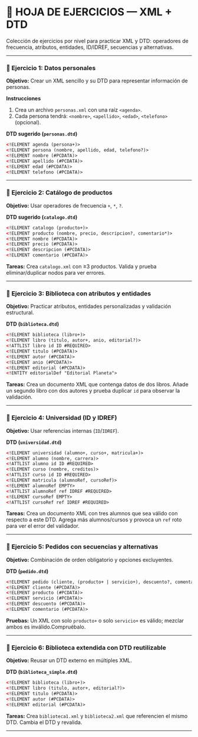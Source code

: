 # 🧾 HOJA DE EJERCICIOS — XML + DTD

Colección de ejercicios por nivel para practicar XML y DTD: operadores de frecuencia, atributos, entidades, ID/IDREF, secuencias y alternativas.

---



### 🧩 Ejercicio 1: Datos personales
**Objetivo:** Crear un XML sencillo y su DTD para representar información de personas.

**Instrucciones**
1. Crea un archivo `personas.xml` con una raíz `<agenda>`.
2. Cada persona tendrá: `<nombre>`, `<apellido>`, `<edad>`, `<telefono>` (opcional).

**DTD sugerido (`personas.dtd`)**
```xml
<!ELEMENT agenda (persona+)>
<!ELEMENT persona (nombre, apellido, edad, telefono?)>
<!ELEMENT nombre (#PCDATA)>
<!ELEMENT apellido (#PCDATA)>
<!ELEMENT edad (#PCDATA)>
<!ELEMENT telefono (#PCDATA)>
```

---

### 🧩 Ejercicio 2: Catálogo de productos
**Objetivo:** Usar operadores de frecuencia `+`, `*`, `?`.

**DTD sugerido (`catalogo.dtd`)**
```xml
<!ELEMENT catalogo (producto+)>
<!ELEMENT producto (nombre, precio, descripcion?, comentario*)>
<!ELEMENT nombre (#PCDATA)>
<!ELEMENT precio (#PCDATA)>
<!ELEMENT descripcion (#PCDATA)>
<!ELEMENT comentario (#PCDATA)>
```

**Tareas:** Crea `catalogo.xml` con ≥3 productos. Valida y prueba eliminar/duplicar nodos para ver errores.

---



### 🧩 Ejercicio 3: Biblioteca con atributos y entidades
**Objetivo:** Practicar atributos, entidades personalizadas y validación estructural.

**DTD (`biblioteca.dtd`)**
```xml
<!ELEMENT biblioteca (libro+)>
<!ELEMENT libro (titulo, autor+, anio, editorial?)>
<!ATTLIST libro id ID #REQUIRED>
<!ELEMENT titulo (#PCDATA)>
<!ELEMENT autor (#PCDATA)>
<!ELEMENT anio (#PCDATA)>
<!ELEMENT editorial (#PCDATA)>
<!ENTITY editorialDef "Editorial Planeta">
```

**Tareas:** Crea un documento XML que contenga datos de dos libros.
Añade un segundo libro con dos autores y prueba duplicar `id` para observar la validación.

---

### 🧩 Ejercicio 4: Universidad (ID y IDREF)
**Objetivo:** Usar referencias internas (`ID`/`IDREF`).

**DTD (`universidad.dtd`)**
```xml
<!ELEMENT universidad (alumno+, curso+, matricula+)>
<!ELEMENT alumno (nombre, carrera)>
<!ATTLIST alumno id ID #REQUIRED>
<!ELEMENT curso (nombre, creditos)>
<!ATTLIST curso id ID #REQUIRED>
<!ELEMENT matricula (alumnoRef, cursoRef)>
<!ELEMENT alumnoRef EMPTY>
<!ATTLIST alumnoRef ref IDREF #REQUIRED>
<!ELEMENT cursoRef EMPTY>
<!ATTLIST cursoRef ref IDREF #REQUIRED>
```

**Tareas:** Crea un documento XML con tres alumnos que sea válido con respecto a este DTD.
Agrega más alumnos/cursos y provoca un `ref` roto para ver el error del validador.

---


### 🧩 Ejercicio 5: Pedidos con secuencias y alternativas
**Objetivo:** Combinación de orden obligatorio y opciones excluyentes.

**DTD (`pedido.dtd`)**
```xml
<!ELEMENT pedido (cliente, (producto+ | servicio+), descuento?, comentario*)>
<!ELEMENT cliente (#PCDATA)>
<!ELEMENT producto (#PCDATA)>
<!ELEMENT servicio (#PCDATA)>
<!ELEMENT descuento (#PCDATA)>
<!ELEMENT comentario (#PCDATA)>
```

**Pruebas:** Un XML con solo `producto+` o solo `servicio+` es válido; mezclar ambos es inválido.Compruébalo.

---

### 🧩 Ejercicio 6: Biblioteca extendida con DTD reutilizable
**Objetivo:** Reusar un DTD externo en múltiples XML.

**DTD (`biblioteca_simple.dtd`)**
```xml
<!ELEMENT biblioteca (libro+)>
<!ELEMENT libro (titulo, autor+, editorial?)>
<!ELEMENT titulo (#PCDATA)>
<!ELEMENT autor (#PCDATA)>
<!ELEMENT editorial (#PCDATA)>
```

**Tareas:** Crea `biblioteca1.xml` y `biblioteca2.xml` que referencien el mismo DTD. Cambia el DTD y revalida.

---
